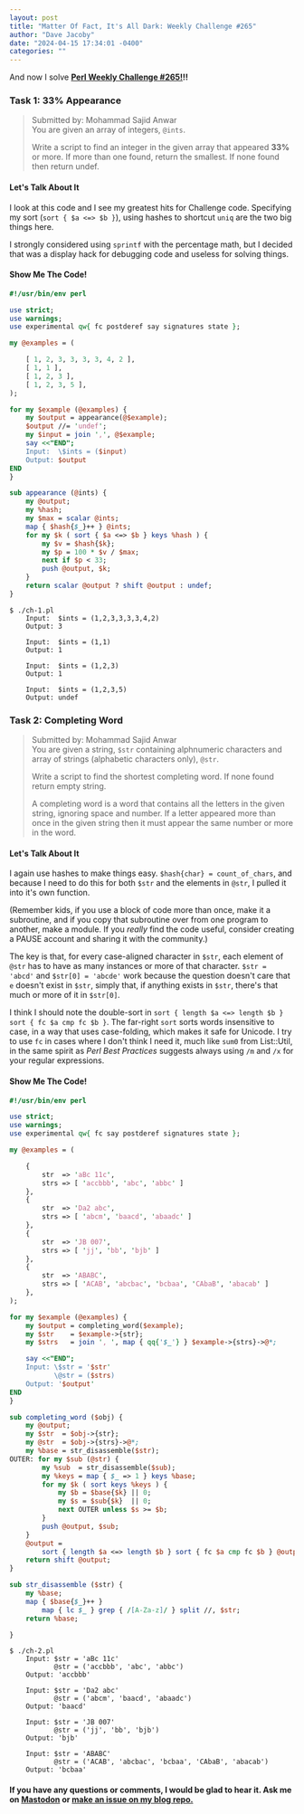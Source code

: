 ```yaml
---
layout: post
title: "Matter Of Fact, It's All Dark: Weekly Challenge #265"
author: "Dave Jacoby"
date: "2024-04-15 17:34:01 -0400"
categories: ""
---
```


And now I solve **[Perl Weekly Challenge #265!](https://theweeklychallenge.org/blog/perl-weekly-challenge-265/)!!**

### Task 1: 33% Appearance

> Submitted by: Mohammad Sajid Anwar  
> You are given an array of integers, `@ints`.
>
> Write a script to find an integer in the given array that appeared **33%** or more. If more than one found, return the smallest. If none found then return undef.

#### Let's Talk About It

I look at this code and I see my greatest hits for Challenge code. Specifying my sort (`sort { $a <=> $b }`), using hashes to shortcut `uniq` are the two big things here.

I strongly considered using `sprintf` with the percentage math, but I decided that was a display hack for debugging code and useless for solving things.

#### Show Me The Code!

```perl
#!/usr/bin/env perl

use strict;
use warnings;
use experimental qw{ fc postderef say signatures state };

my @examples = (

    [ 1, 2, 3, 3, 3, 3, 4, 2 ],
    [ 1, 1 ],
    [ 1, 2, 3 ],
    [ 1, 2, 3, 5 ],
);

for my $example (@examples) {
    my $output = appearance(@$example);
    $output //= 'undef';
    my $input = join ',', @$example;
    say <<"END";
    Input:  \$ints = ($input)
    Output: $output
END
}

sub appearance (@ints) {
    my @output;
    my %hash;
    my $max = scalar @ints;
    map { $hash{$_}++ } @ints;
    for my $k ( sort { $a <=> $b } keys %hash ) {
        my $v = $hash{$k};
        my $p = 100 * $v / $max;
        next if $p < 33;
        push @output, $k;
    }
    return scalar @output ? shift @output : undef;
}
```

```text
$ ./ch-1.pl
    Input:  $ints = (1,2,3,3,3,3,4,2)
    Output: 3

    Input:  $ints = (1,1)
    Output: 1

    Input:  $ints = (1,2,3)
    Output: 1

    Input:  $ints = (1,2,3,5)
    Output: undef
```

### Task 2: Completing Word

> Submitted by: Mohammad Sajid Anwar  
> You are given a string, `$str` containing alphnumeric characters and array of strings (alphabetic characters only), `@str`.
>
> Write a script to find the shortest completing word. If none found return empty string.
>
> A completing word is a word that contains all the letters in the given string, ignoring space and number. If a letter appeared more than once in the given string then it must appear the same number or more in the word.

#### Let's Talk About It

I again use hashes to make things easy. `$hash{char} = count_of_chars`, and because I need to do this for both `$str` and the elements in `@str`, I pulled it into it's own function.

(Remember kids, if you use a block of code more than once, make it a subroutine, and if you copy that subroutine over from one program to another, make a module. If you _really_ find the code useful, consider creating a PAUSE account and sharing it with the community.)

The key is that, for every case-aligned character in `$str`, each element of `@str` has to have as many instances or more of that character. `$str = 'abcd'` and `$str[0] = 'abcde'` work because the question doesn't care that `e` doesn't exist in `$str`, simply that, if anything exists in `$str`, there's that much or more of it in `$str[0]`.

I think I should note the double-sort in `sort { length $a <=> length $b } sort { fc $a cmp fc $b }`. The far-right `sort` sorts words insensitive to case, in a way that uses case-folding, which makes it safe for Unicode. I try to use `fc` in cases where I don't think I need it, much like `sum0` from List::Util, in the same spirit as _Perl Best Practices_ suggests always using `/m` and `/x` for your regular expressions.

#### Show Me The Code!

```perl
#!/usr/bin/env perl

use strict;
use warnings;
use experimental qw{ fc say postderef signatures state };

my @examples = (

    {
        str  => 'aBc 11c',
        strs => [ 'accbbb', 'abc', 'abbc' ]
    },
    {
        str  => 'Da2 abc',
        strs => [ 'abcm', 'baacd', 'abaadc' ]
    },
    {
        str  => 'JB 007',
        strs => [ 'jj', 'bb', 'bjb' ]
    },
    {
        str  => 'ABABC',
        strs => [ 'ACAB', 'abcbac', 'bcbaa', 'CAbaB', 'abacab' ]
    },
);

for my $example (@examples) {
    my $output = completing_word($example);
    my $str    = $example->{str};
    my $strs   = join ', ', map { qq{'$_'} } $example->{strs}->@*;

    say <<"END";
    Input: \$str = '$str'
           \@str = ($strs)
    Output: '$output'
END
}

sub completing_word ($obj) {
    my @output;
    my $str  = $obj->{str};
    my @str  = $obj->{strs}->@*;
    my %base = str_disassemble($str);
OUTER: for my $sub (@str) {
        my %sub  = str_disassemble($sub);
        my %keys = map { $_ => 1 } keys %base;
        for my $k ( sort keys %keys ) {
            my $b = $base{$k} || 0;
            my $s = $sub{$k}  || 0;
            next OUTER unless $s >= $b;
        }
        push @output, $sub;
    }
    @output =
        sort { length $a <=> length $b } sort { fc $a cmp fc $b } @output;
    return shift @output;
}

sub str_disassemble ($str) {
    my %base;
    map { $base{$_}++ }
        map { lc $_ } grep { /[A-Za-z]/ } split //, $str;
    return %base;

}
```

```text
$ ./ch-2.pl
    Input: $str = 'aBc 11c'
           @str = ('accbbb', 'abc', 'abbc')
    Output: 'accbbb'

    Input: $str = 'Da2 abc'
           @str = ('abcm', 'baacd', 'abaadc')
    Output: 'baacd'

    Input: $str = 'JB 007'
           @str = ('jj', 'bb', 'bjb')
    Output: 'bjb'

    Input: $str = 'ABABC'
           @str = ('ACAB', 'abcbac', 'bcbaa', 'CAbaB', 'abacab')
    Output: 'bcbaa'
```

#### If you have any questions or comments, I would be glad to hear it. Ask me on [Mastodon](https://mastodon.xyz/@jacobydave) or [make an issue on my blog repo.](https://github.com/jacoby/jacoby.github.io)
